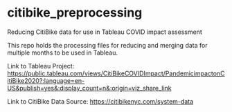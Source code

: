 # citibike_preprocessing
Reducing CitiBike data for use in Tableau COVID impact assessment

This repo holds the processing files for reducing and merging data for multiple months to be used in Tableau.

Link to Tableau Project:
https://public.tableau.com/views/CitiBikeCOVIDImpact/PandemicimpactonCitiBike2020?:language=en-US&publish=yes&:display_count=n&:origin=viz_share_link

Link to CitiBike Data Source:
https://citibikenyc.com/system-data
